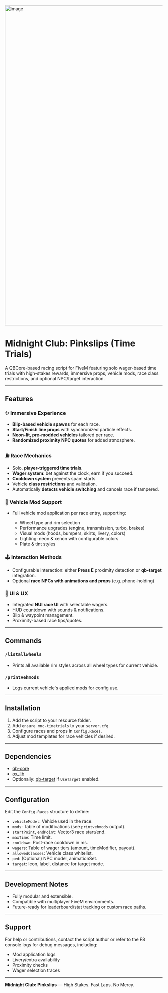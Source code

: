 <img width="1024" height="1024" alt="image" src="https://github.com/user-attachments/assets/4dc19d64-6bcb-4264-ae2a-652fdac64034" />

# Midnight Club: Pinkslips (Time Trials)

A QBCore-based racing script for FiveM featuring solo wager-based time trials with high-stakes rewards, immersive props, vehicle mods, race class restrictions, and optional NPC/target interaction.

---

## Features

### ✨ Immersive Experience

* **Blip-based vehicle spawns** for each race.
* **Start/Finish line props** with synchronized particle effects.
* **Neon-lit, pre-modded vehicles** tailored per race.
* **Randomized proximity NPC quotes** for added atmosphere.

### ⛽ Race Mechanics

* Solo, **player-triggered time trials**.
* **Wager system**: bet against the clock, earn if you succeed.
* **Cooldown system** prevents spam starts.
* Vehicle **class restrictions** and validation.
* Automatically **detects vehicle switching** and cancels race if tampered.

### 🚗 Vehicle Mod Support

* Full vehicle mod application per race entry, supporting:

  * Wheel type and rim selection
  * Performance upgrades (engine, transmission, turbo, brakes)
  * Visual mods (hoods, bumpers, skirts, livery, colors)
  * Lighting: neon & xenon with configurable colors
  * Plate & tint styles

### 🕹️ Interaction Methods

* Configurable interaction: either **Press E** proximity detection or **qb-target** integration.
* Optional **race NPCs with animations and props** (e.g. phone-holding)

### 🌟 UI & UX

* Integrated **NUI race UI** with selectable wagers.
* HUD countdown with sounds & notifications.
* Blip & waypoint management.
* Proximity-based race tips/quotes.

---

## Commands

### `/listallwheels`

* Prints all available rim styles across all wheel types for current vehicle.

### `/printvehmods`

* Logs current vehicle's applied mods for config use.

---

## Installation

1. Add the script to your resource folder.
2. Add `ensure mnc-timetrials` to your `server.cfg`.
3. Configure races and props in `Config.Races`.
4. Adjust mod templates for race vehicles if desired.

---

## Dependencies

* [qb-core](https://github.com/qbcore-framework/qb-core)
* [ox\_lib](https://overextended.dev)
* Optionally: [qb-target](https://github.com/qbcore-framework/qb-target) if `UseTarget` enabled.

---

## Configuration

Edit the `Config.Races` structure to define:

* `vehicleModel`: Vehicle used in the race.
* `mods`: Table of modifications (see `printvehmods` output).
* `startPoint`, `endPoint`: Vector3 race start/end.
* `maxTime`: Time limit.
* `cooldown`: Post-race cooldown in ms.
* `wagers`: Table of wager tiers (amount, timeModifier, payout).
* `allowedClasses`: Vehicle class whitelist.
* `ped`: (Optional) NPC model, animationSet.
* `target`: Icon, label, distance for target mode.

---

## Development Notes

* Fully modular and extensible.
* Compatible with multiplayer FiveM environments.
* Future-ready for leaderboard/stat tracking or custom race paths.

---

## Support

For help or contributions, contact the script author or refer to the F8 console logs for debug messages, including:

* Mod application logs
* Livery/extra availability
* Proximity checks
* Wager selection traces

---

**Midnight Club: Pinkslips** — High Stakes. Fast Laps. No Mercy.
